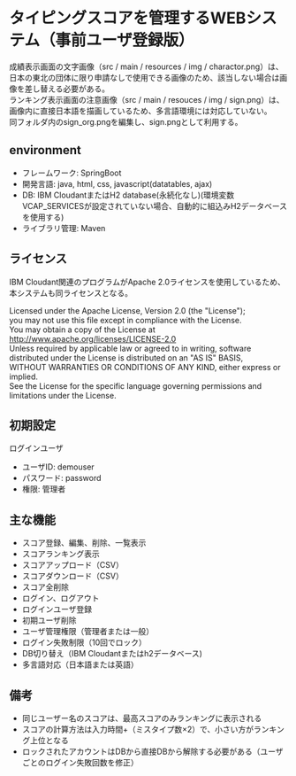 # タイピングスコアを管理するWEBシステム（事前ユーザ登録版）
成績表示画面の文字画像（src / main / resources / img / charactor.png）は、日本の東北の団体に限り申請なしで使用できる画像のため、該当しない場合は画像を差し替える必要がある。  
ランキング表示画面の注意画像（src / main / resouces / img / sign.png）は、画像内に直接日本語を描画しているため、多言語環境には対応していない。  
同フォルダ内のsign_org.pngを編集し、sign.pngとして利用する。  

## environment
* フレームワーク: SpringBoot
* 開発言語: java, html, css, javascript(datatables, ajax)
* DB: IBM CloudantまたはH2 database(永続化なし)(環境変数VCAP_SERVICESが設定されていない場合、自動的に組込みH2データベースを使用する)
* ライブラリ管理: Maven

## ライセンス
IBM Cloudant関連のプログラムがApache 2.0ライセンスを使用しているため、本システムも同ライセンスとなる。

Licensed under the Apache License, Version 2.0 (the "License");  
you may not use this file except in compliance with the License.  
You may obtain a copy of the License at  
http://www.apache.org/licenses/LICENSE-2.0  
Unless required by applicable law or agreed to in writing, software  
distributed under the License is distributed on an "AS IS" BASIS,  
WITHOUT WARRANTIES OR CONDITIONS OF ANY KIND, either express or implied.  
See the License for the specific language governing permissions and  
limitations under the License.

## 初期設定
ログインユーザ 
* ユーザID: demouser
* パスワード: password
* 権限: 管理者

## 主な機能
* スコア登録、編集、削除、一覧表示
* スコアランキング表示
* スコアアップロード（CSV）
* スコアダウンロード（CSV）
* スコア全削除
* ログイン、ログアウト
* ログインユーザ登録
* 初期ユーザ削除
* ユーザ管理権限（管理者または一般）
* ログイン失敗制限（10回でロック）
* DB切り替え（IBM Cloudantまたはh2データベース)
* 多言語対応（日本語または英語）

## 備考
* 同じユーザー名のスコアは、最高スコアのみランキングに表示される
* スコアの計算方法は入力時間+（ミスタイプ数×2）で、小さい方がランキング上位となる
* ロックされたアカウントはDBから直接DBから解除する必要がある（ユーザごとのログイン失敗回数を修正）
